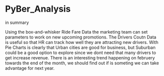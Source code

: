 # PyBer_Analysis

in summary 

Using the box-and-whisker Ride Fare Data the marketing team can set parameters to work on new upcoming promotions.
The Drivers Coutn Data is useful so that HR can track how well they are attracting new drivers.
With Pie Charts is clearly that Urban cities are good for business, but Suburban could be a good option to explore since we dont need that many drivers to get increase revenue.
There is an interesting trend happening on februery towards the end of the month, we should find out if is someting we can take advantage for next year.
